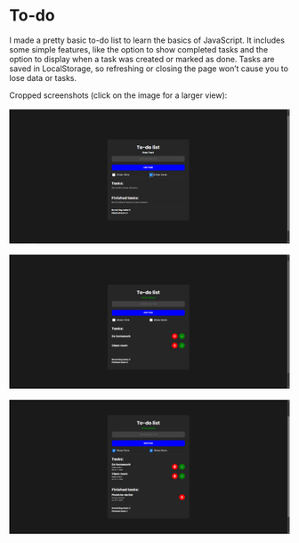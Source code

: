 # To-do
I made a pretty basic to-do list to learn the basics of JavaScript. It includes some simple features, like the option to show completed tasks and the option to display when a task was created or marked as done. Tasks are saved in LocalStorage, so refreshing or closing the page won’t cause you to lose data or tasks.

Cropped screenshots (click on the image for a larger view):
<br>
<br>
<img src="screenshots/screenshot2.png">
<br>
<br>
<img src="screenshots/screenshot3.png">
<br>
<br>
<img src="screenshots/screenshot5.png">
<br>
<br>
